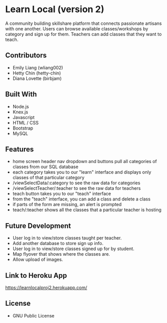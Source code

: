 # Learn Local (version 2)
A community building skillshare platform that connects passionate artisans with one another.
Users can browse available classes/workshops by category and sign up for them. Teachers can add classes that they want to teach.

## Contributors
- Emily Liang (wliang002)
- Hetty Chin (hetty-chin)
- Diana Lovette (birbjam)

## Built With
- Node.js
- Knex.js
- Javascript
- HTML / CSS
- Bootstrap
- MySQL

## Features
- home screen header nav dropdown and buttons pull all categories of classes from our SQL database
- each category takes you to our "learn" interface and displays only classes of that particular category
- /viewSelectData/:category to see the raw data for categories
- /viewSelectTeacher/:teacher to see the raw data for teachers
- teach button takes you to our "teach" interface
- from the "teach" interface, you can add a class and delete a class
- if parts of the form are missing, an alert is prompted
- teach/:teacher shows all the classes that a particular teacher is hosting

## Future Development
- User log in to view/store classes taught per teacher.
- Add another database to store sign up info.
- User log in to view/store classes signed up for by student.
- Map flyover that shows where the classes are.
- Allow upload of images.

## Link to Heroku App
https://learnlocalproj2.herokuapp.com/

## License
- GNU Public License